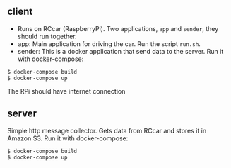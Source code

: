 ## client
- Runs on RCcar (RaspberryPi). Two applications, `app` and `sender`, they should run together.
- app: Main application for driving the car. Run the script `run.sh`.
- sender: This is a docker application that send data to the server. Run it with docker-compose:

```
$ docker-compose build
$ docker-compose up
```

The RPi should have internet connection


## server
Simple http message collector. Gets data from RCcar and stores it in Amazon S3. Run it with docker-compose:

```
$ docker-compose build
$ docker-compose up
```
